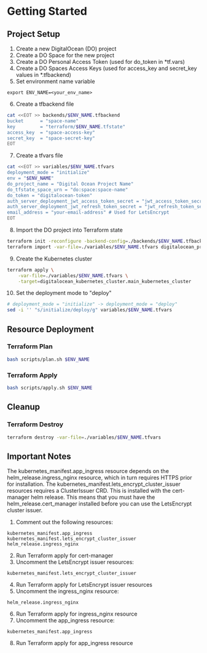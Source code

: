# Getting Started

## Project Setup
1. Create a new DigitalOcean (DO) project
2. Create a DO Space for the new project
3. Create a DO Personal Access Token (used for do_token in *tf.vars)
4. Create a DO Spaces Access Keys (used for access_key and secret_key values in *.tfbackend)
5. Set environment name variable
```
export ENV_NAME=<your_env_name>
```
6. Create a tfbackend file
```sh
cat <<EOT >> backends/$ENV_NAME.tfbackend
bucket      = "space-name"
key         = "terraform/$ENV_NAME.tfstate"
access_key  = "space-access-key"
secret_key  = "space-secret-key"
EOT
```
7. Create a tfvars file
```sh
cat <<EOT >> variables/$ENV_NAME.tfvars
deployment_mode = "initialize"
env = "$ENV_NAME"
do_project_name = "Digital Ocean Project Name"
do_tfstate_space_urn = "do:space:space-name"
do_token = "digitalocean-token"
auth_server_deployment_jwt_access_token_secret = "jwt_access_token_secret"
auth_server_deployment_jwt_refresh_token_secret = "jwt_refresh_token_secret"
email_address = "your-email-address" # Used for LetsEncrypt
EOT
```
8. Import the DO project into Terraform state
```sh
terraform init -reconfigure -backend-config=./backends/$ENV_NAME.tfbackend
terraform import -var-file=./variables/$ENV_NAME.tfvars digitalocean_project.distnode <project-id>
```
9. Create the Kubernetes cluster
```sh
terraform apply \
    -var-file=./variables/$ENV_NAME.tfvars \
    -target=digitalocean_kubernetes_cluster.main_kubernetes_cluster
```
10. Set the deployment mode to "deploy"
```sh
# deployment_mode = "initialize" -> deployment_mode = "deploy"
sed -i '' "s/initialize/deploy/g" variables/$ENV_NAME.tfvars
```

## Resource Deployment

### Terraform Plan
```sh
bash scripts/plan.sh $ENV_NAME
```

### Terraform Apply
```sh
bash scripts/apply.sh $ENV_NAME
```

## Cleanup

### Terraform Destroy
```sh
terraform destroy -var-file=./variables/$ENV_NAME.tfvars
```

## Important Notes
The kubernetes_manifest.app_ingress resource depends on the
helm_release.ingress_nginx resource, which in turn requires HTTPS prior for
installation. The kubernetes_manifest.lets_encrypt_cluster_issuer  resources
requires a ClusterIssuer CRD. This is installed with the cert-manager helm
release. This means that you must have the helm_release.cert_manager installed
before you can use the LetsEncrypt cluster issuer.

1. Comment out the following resources:
```
kubernetes_manifest.app_ingress
kubernetes_manifest.lets_encrypt_cluster_issuer
helm_release.ingress_nginx
```
2. Run Terraform apply for cert-manager
3. Uncomment the LetsEncrypt issuer resources:
```
kubernetes_manifest.lets_encrypt_cluster_issuer
```
4. Run Terraform apply for LetsEncrypt issuer resources
5. Uncomment the ingress_nginx resource:
```
helm_release.ingress_nginx
```
6. Run Terraform apply for ingress_nginx resource
7. Uncomment the app_ingress resource:
```
kubernetes_manifest.app_ingress
```
8. Run Terraform apply for app_ingress resource
